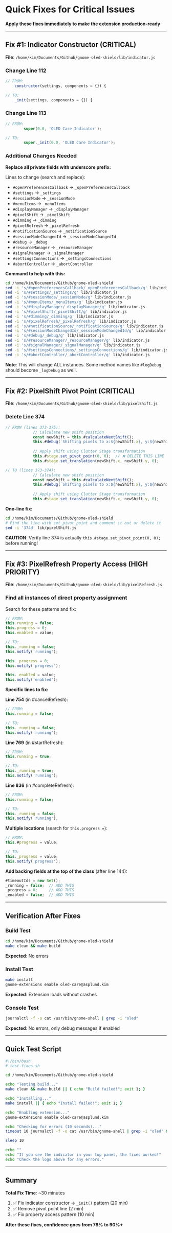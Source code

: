 # Quick Fixes for Critical Issues

**Apply these fixes immediately to make the extension production-ready**

---

## Fix #1: Indicator Constructor (CRITICAL)

**File**: `/home/kim/Documents/Github/gnome-oled-shield/lib/indicator.js`

### Change Line 112
```javascript
// FROM:
    constructor(settings, components = {}) {

// TO:
    _init(settings, components = {}) {
```

### Change Line 113  
```javascript
// FROM:
        super(0.0, 'OLED Care Indicator');

// TO:
        super._init(0.0, 'OLED Care Indicator');
```

### Additional Changes Needed

**Replace all private fields with underscore prefix:**

Lines to change (search and replace):
- `#openPreferencesCallback` → `_openPreferencesCallback`
- `#settings` → `_settings`
- `#sessionMode` → `_sessionMode`
- `#menuItems` → `_menuItems`
- `#displayManager` → `_displayManager`
- `#pixelShift` → `_pixelShift`
- `#dimming` → `_dimming`
- `#pixelRefresh` → `_pixelRefresh`
- `#notificationSource` → `_notificationSource`
- `#sessionModeChangedId` → `_sessionModeChangedId`
- `#debug` → `_debug`
- `#resourceManager` → `_resourceManager`
- `#signalManager` → `_signalManager`
- `#settingsConnections` → `_settingsConnections`
- `#abortController` → `_abortController`

**Command to help with this:**
```bash
cd /home/kim/Documents/Github/gnome-oled-shield
sed -i 's/#openPreferencesCallback/_openPreferencesCallback/g' lib/indicator.js
sed -i 's/#settings/_settings/g' lib/indicator.js
sed -i 's/#sessionMode/_sessionMode/g' lib/indicator.js
sed -i 's/#menuItems/_menuItems/g' lib/indicator.js
sed -i 's/#displayManager/_displayManager/g' lib/indicator.js
sed -i 's/#pixelShift/_pixelShift/g' lib/indicator.js
sed -i 's/#dimming/_dimming/g' lib/indicator.js
sed -i 's/#pixelRefresh/_pixelRefresh/g' lib/indicator.js
sed -i 's/#notificationSource/_notificationSource/g' lib/indicator.js
sed -i 's/#sessionModeChangedId/_sessionModeChangedId/g' lib/indicator.js
sed -i 's/#debug/_debug/g' lib/indicator.js
sed -i 's/#resourceManager/_resourceManager/g' lib/indicator.js
sed -i 's/#signalManager/_signalManager/g' lib/indicator.js
sed -i 's/#settingsConnections/_settingsConnections/g' lib/indicator.js
sed -i 's/#abortController/_abortController/g' lib/indicator.js
```

**Note**: This will change ALL instances. Some method names like `#logDebug` should become `_logDebug` as well.

---

## Fix #2: PixelShift Pivot Point (CRITICAL)

**File**: `/home/kim/Documents/Github/gnome-oled-shield/lib/pixelShift.js`

### Delete Line 374

```javascript
// FROM (lines 373-375):
            // Calculate new shift position
            const newShift = this.#calculateNextShift();
            this.#debug(`Shifting pixels to x:${newShift.x}, y:${newShift.y}`);
            
            // Apply shift using Clutter Stage transformation
            this.#stage.set_pivot_point(0, 0);  // ❌ DELETE THIS LINE
            this.#stage.set_translation(newShift.x, newShift.y, 0);

// TO (lines 373-374):
            // Calculate new shift position
            const newShift = this.#calculateNextShift();
            this.#debug(`Shifting pixels to x:${newShift.x}, y:${newShift.y}`);
            
            // Apply shift using Clutter Stage transformation
            this.#stage.set_translation(newShift.x, newShift.y, 0);
```

**One-line fix:**
```bash
cd /home/kim/Documents/Github/gnome-oled-shield
# Find the line with set_pivot_point and comment it out or delete it
sed -i '374d' lib/pixelShift.js
```

**CAUTION**: Verify line 374 is actually `this.#stage.set_pivot_point(0, 0);` before running!

---

## Fix #3: PixelRefresh Property Access (HIGH PRIORITY)

**File**: `/home/kim/Documents/Github/gnome-oled-shield/lib/pixelRefresh.js`

### Find all instances of direct property assignment

Search for these patterns and fix:
```javascript
// FROM:
this.running = false;
this.progress = 0;
this.enabled = value;

// TO:
this._running = false;
this.notify('running');

this._progress = 0;
this.notify('progress');

this._enabled = value;
this.notify('enabled');
```

**Specific lines to fix:**

**Line 754** (in #cancelRefresh):
```javascript
// FROM:
this.running = false;

// TO:
this._running = false;
this.notify('running');
```

**Line 769** (in #startRefresh):
```javascript
// FROM:
this.running = true;

// TO:
this._running = true;
this.notify('running');
```

**Line 836** (in #completeRefresh):
```javascript
// FROM:
this.running = false;

// TO:
this._running = false;
this.notify('running');
```

**Multiple locations** (search for `this.progress =`):
```javascript
// FROM:
this.#progress = value;

// TO:
this._progress = value;
this.notify('progress');
```

**Add backing fields at the top of the class** (after line 144):
```javascript
#timeoutIds = new Set();
_running = false;  // ADD THIS
_progress = 0;     // ADD THIS
_enabled = false;  // ADD THIS
```

---

## Verification After Fixes

### Build Test
```bash
cd /home/kim/Documents/Github/gnome-oled-shield
make clean && make build
```

**Expected**: No errors

### Install Test
```bash
make install
gnome-extensions enable oled-care@asplund.kim
```

**Expected**: Extension loads without crashes

### Console Test
```bash
journalctl -f -o cat /usr/bin/gnome-shell | grep -i "oled"
```

**Expected**: No errors, only debug messages if enabled

---

## Quick Test Script

```bash
#!/bin/bash
# test-fixes.sh

cd /home/kim/Documents/Github/gnome-oled-shield

echo "Testing build..."
make clean && make build || { echo "Build failed!"; exit 1; }

echo "Installing..."
make install || { echo "Install failed!"; exit 1; }

echo "Enabling extension..."
gnome-extensions enable oled-care@asplund.kim

echo "Checking for errors (10 seconds)..."
timeout 10 journalctl -f -o cat /usr/bin/gnome-shell | grep -i "oled" &

sleep 10

echo ""
echo "If you see the indicator in your top panel, the fixes worked!"
echo "Check the logs above for any errors."
```

---

## Summary

**Total Fix Time**: ~30 minutes

1. ✅ Fix indicator constructor → `_init()` pattern (20 min)
2. ✅ Remove pivot point line (2 min)
3. ✅ Fix property access pattern (10 min)

**After these fixes, confidence goes from 78% to 90%+**

